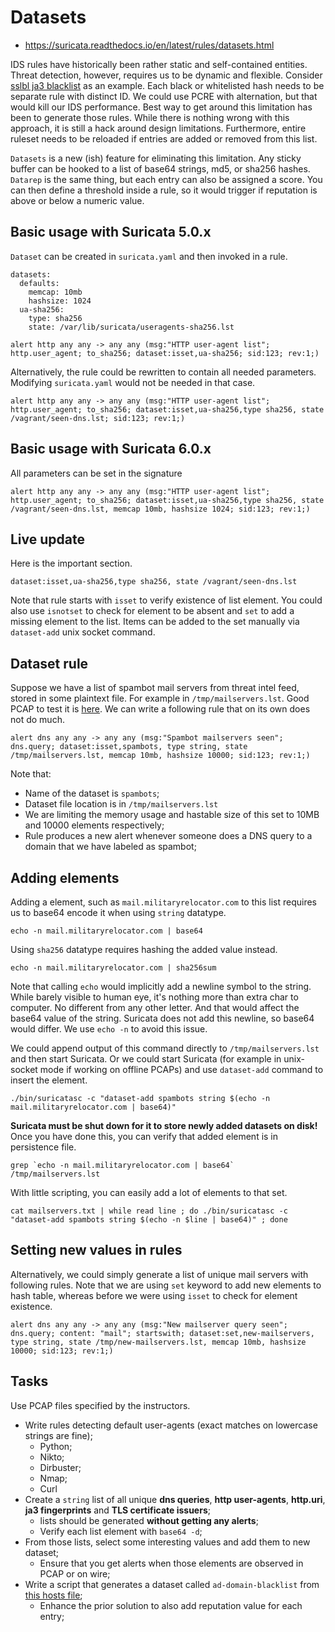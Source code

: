 # Datasets

* https://suricata.readthedocs.io/en/latest/rules/datasets.html

IDS rules have historically been rather static and self-contained entities. Threat detection, however, requires us to be dynamic and flexible. Consider [sslbl ja3 blacklist](https://sslbl.abuse.ch/blacklist/ja3_fingerprints.rules) as an example. Each black or whitelisted hash needs to be separate rule with distinct ID. We could use PCRE with alternation, but that would kill our IDS performance. Best way to get around this limitation has been to generate those rules. While there is nothing wrong with this approach, it is still a hack around design limitations. Furthermore, entire ruleset needs to be reloaded if entries are added or removed from this list. 

`Datasets` is a new (ish) feature for eliminating this limitation. Any sticky buffer can be hooked to a list of base64 strings, md5, or sha256 hashes. `Datarep` is the same thing, but each entry can also be assigned a score. You can then define a threshold inside a rule, so it would trigger if reputation is above or below a numeric value.

## Basic usage with Suricata 5.0.x

`Dataset` can be created in `suricata.yaml` and then invoked in a rule.

```
datasets:
  defaults:
    memcap: 10mb
    hashsize: 1024
  ua-sha256:
    type: sha256
    state: /var/lib/suricata/useragents-sha256.lst
```

```
alert http any any -> any any (msg:"HTTP user-agent list"; http.user_agent; to_sha256; dataset:isset,ua-sha256; sid:123; rev:1;)
```

Alternatively, the rule could be rewritten to contain all needed parameters. Modifying `suricata.yaml` would not be needed in that case.

```
alert http any any -> any any (msg:"HTTP user-agent list"; http.user_agent; to_sha256; dataset:isset,ua-sha256,type sha256, state /vagrant/seen-dns.lst; sid:123; rev:1;)
```

## Basic usage with Suricata 6.0.x

All parameters can be set in the signature

```
alert http any any -> any any (msg:"HTTP user-agent list"; http.user_agent; to_sha256; dataset:isset,ua-sha256,type sha256, state /vagrant/seen-dns.lst, memcap 10mb, hashsize 1024; sid:123; rev:1;)
```

## Live update

Here is the important section.

```
dataset:isset,ua-sha256,type sha256, state /vagrant/seen-dns.lst
```

Note that rule starts with `isset` to verify existence of list element. You could also use `isnotset` to check for element to be absent and `set` to add a missing element to the list. Items can be added to the set manually via `dataset-add` unix socket command.

## Dataset rule

Suppose we have a list of spambot mail servers from threat intel feed, stored in some plaintext file. For example in `/tmp/mailservers.lst`. Good PCAP to test it is [here](https://malware-traffic-analysis.net/2020/12/07/index.html). We can write a following rule that on its own does not do much.

```
alert dns any any -> any any (msg:"Spambot mailservers seen"; dns.query; dataset:isset,spambots, type string, state /tmp/mailservers.lst, memcap 10mb, hashsize 10000; sid:123; rev:1;)
```

Note that:
* Name of the dataset is `spambots`;
* Dataset file location is in `/tmp/mailservers.lst`
* We are limiting the memory usage and hastable size of this set to 10MB and 10000 elements respectively;
* Rule produces a new alert whenever someone does a DNS query to a domain that we have labeled as spambot;

## Adding elements

Adding a element, such as `mail.militaryrelocator.com` to this list requires us to base64 encode it when using `string` datatype.

```
echo -n mail.militaryrelocator.com | base64
```

Using `sha256` datatype requires hashing the added value instead.

```
echo -n mail.militaryrelocator.com | sha256sum
```

Note that calling `echo` would implicitly add a newline symbol to the string. While barely visible to human eye, it's nothing more than extra char to computer. No different from any other letter. And that would affect the base64 value of the string. Suricata does not add this newline, so base64 would differ. We use `echo -n` to avoid this issue.

We could append output of this command directly to `/tmp/mailservers.lst` and then start Suricata. Or we could start Suricata (for example in unix-socket mode if working on offline PCAPs) and use `dataset-add` command to insert the element.

```
./bin/suricatasc -c "dataset-add spambots string $(echo -n mail.militaryrelocator.com | base64)"
```

**Suricata must be shut down for it to store newly added datasets on disk!** Once you have done this, you can verify that added element is in persistence file.

```
grep `echo -n mail.militaryrelocator.com | base64` /tmp/mailservers.lst
```

With little scripting, you can easily add a lot of elements to that set.

```
cat mailservers.txt | while read line ; do ./bin/suricatasc -c "dataset-add spambots string $(echo -n $line | base64)" ; done
```

## Setting new values in rules

Alternatively, we could simply generate a list of unique mail servers with following rules. Note that we are using `set` keyword to add new elements to hash table, whereas before we were using `isset` to check for element existence.

```
alert dns any any -> any any (msg:"New mailserver query seen"; dns.query; content: "mail"; startswith; dataset:set,new-mailservers, type string, state /tmp/new-mailservers.lst, memcap 10mb, hashsize 10000; sid:123; rev:1;)
```

## Tasks

Use PCAP files specified by the instructors.

* Write rules detecting default user-agents (exact matches on lowercase strings are fine);
    * Python;
    * Nikto;
    * Dirbuster;
    * Nmap;
    * Curl
* Create a `string` list of all unique **dns queries**, **http user-agents**, **http.uri**, **ja3 fingerprints** and **TLS certificate issuers**;
  * lists should be generated **without getting any alerts**;
  * Verify each list element with `base64 -d`;
* From those lists, select some interesting values and add them to new dataset;
  * Ensure that you get alerts when those elements are observed in PCAP or on wire;
* Write a script that generates a dataset called `ad-domain-blacklist` from [this hosts file](https://raw.githubusercontent.com/StevenBlack/hosts/master/hosts);
  * Enhance the prior solution to also add reputation value for each entry;

